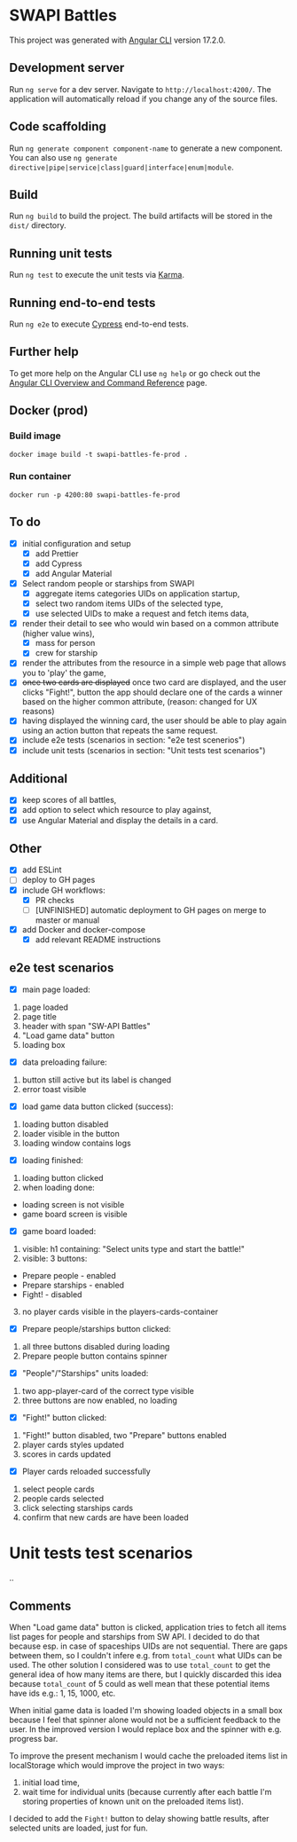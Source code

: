 # SWAPI Battles

This project was generated with [Angular CLI](https://github.com/angular/angular-cli) version 17.2.0.

## Development server

Run `ng serve` for a dev server. Navigate to `http://localhost:4200/`. The application will automatically reload if you change any of the source files.

## Code scaffolding

Run `ng generate component component-name` to generate a new component. You can also use `ng generate directive|pipe|service|class|guard|interface|enum|module`.

## Build

Run `ng build` to build the project. The build artifacts will be stored in the `dist/` directory.

## Running unit tests

Run `ng test` to execute the unit tests via [Karma](https://karma-runner.github.io).

## Running end-to-end tests

Run `ng e2e` to execute [Cypress](https://www.cypress.io/) end-to-end tests.

## Further help

To get more help on the Angular CLI use `ng help` or go check out the [Angular CLI Overview and Command Reference](https://angular.io/cli) page.

## Docker (prod)

### Build image
```shell
docker image build -t swapi-battles-fe-prod .
```

### Run container
```shell
docker run -p 4200:80 swapi-battles-fe-prod
```

## To do
- [x] initial configuration and setup
  - [x] add Prettier
  - [x] add Cypress
  - [x] add Angular Material
- [x] Select random people or starships from SWAPI
  - [x] aggregate items categories UIDs on application startup,
  - [x] select two random items UIDs of the selected type,
  - [x] use selected UIDs to make a request and fetch items data,
- [x] render their detail to see who would win based on a common attribute (higher value wins),
  - [x] mass for person
  - [x] crew for starship
- [x] render the attributes from the resource in a simple web page that allows
   you to 'play' the game,
- [x] ~~once two cards are displayed~~ once two card are displayed, and the user clicks "Fight!", button the app should declare one of the cards a winner based on
   the higher common attribute, (reason: changed for UX reasons)
- [x] having displayed the winning card, the user should be able to play again using an action
   button that repeats the same request.
- [x] include e2e tests (scenarios in section: "e2e test scenerios")
- [x] include unit tests (scenarios in section: "Unit tests test scenarios")

## Additional
- [x] keep scores of all battles,
- [x] add option to select which resource to play against,
- [x] use Angular Material and display the details in a card.

## Other
- [x] add ESLint
- [ ] deploy to GH pages
- [x] include GH workflows:
  - [x] PR checks
  - [ ] [UNFINISHED] automatic deployment to GH pages on merge to master or manual
- [x] add Docker and docker-compose
  - [x] add relevant README instructions

## e2e test scenarios
- [x] main page loaded:
1. page loaded
2. page title
3. header with span "SW-API Battles"
4. "Load game data" button
5. loading box

- [x] data preloading failure:
1. button still active but its label is changed
2. error toast visible

- [x] load game data button clicked (success):
1. loading button disabled
2. loader visible in the button
3. loading window contains logs

- [x] loading finished:
1. loading button clicked
2. when loading done:
  - loading screen is not visible
  - game board screen is visible

- [x] game board loaded:
1. visible: h1 containing: "Select units type and start the battle!"
2. visible: 3 buttons:
  - Prepare people - enabled
  - Prepare starships - enabled
  - Fight! - disabled
3. no player cards visible in the players-cards-container

- [x] Prepare people/starships button clicked:
1. all three buttons disabled during loading
2. Prepare people button contains spinner

- [x] "People"/"Starships" units loaded:
1. two app-player-card of the correct type visible
2. three buttons are now enabled, no loading

- [x] "Fight!" button clicked:
1. "Fight!" button disabled, two "Prepare" buttons enabled
2. player cards styles updated
3. scores in cards updated

- [x] Player cards reloaded successfully
1. select people cards
2. people cards selected
3. click selecting starships cards
4. confirm that new cards are have been loaded

# Unit tests test scenarios
..

## Comments
When "Load game data" button is clicked, application tries to fetch all items list pages for people and starships from SW API.
I decided to do that because esp. in case of spaceships UIDs are not sequential. There are gaps between them, so I couldn't infere e.g. from `total_count` what UIDs can be used.
The other solution I considered was to use `total_count` to get the general idea of how many items are there, but I quickly discarded this idea because `total_count` of 5 could as well mean that these potential items have ids e.g.: 1, 15, 1000, etc.

When initial game data is loaded I'm showing loaded objects in a small box because I feel that spinner alone would not be a sufficient feedback to the user.
In the improved version I would replace box and the spinner with e.g. progress bar.

To improve the present mechanism I would cache the preloaded items list in localStorage which would improve the project in two ways:
1. initial load time,
2. wait time for individual units (because currently after each battle I'm storing properties of known unit on the preloaded items list).

I decided to add the `Fight!` button to delay showing battle results, after selected units are loaded, just for fun.
